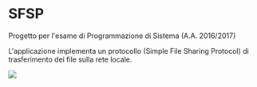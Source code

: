 # SFSP
Progetto per l'esame di Programmazione di Sistema (A.A. 2016/2017)

L'applicazione implementa un protocollo (Simple File Sharing Protocol) di trasferimento dei file sulla rete locale.

![](https://licensebuttons.net/l/by-nc-nd/4.0/88x31.png)
